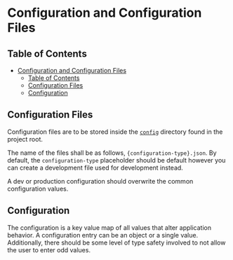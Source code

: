 # Configuration and Configuration Files

## Table of Contents

<!-- TOC -->
* [Configuration and Configuration Files](#configuration-and-configuration-files)
  * [Table of Contents](#table-of-contents)
  * [Configuration Files](#configuration-files)
  * [Configuration](#configuration)
<!-- TOC -->

## Configuration Files

Configuration files are to be stored inside the [`config`](/config) directory found in the project root.

The name of the files shall be as follows, `{configuration-type}.json`. By default, the `configuration-type` placeholder
should be default however you can create a development file used for development instead.

A dev or production configuration should overwrite the common configuration values.

## Configuration

The configuration is a key value map of all values that alter application behavior.
A configuration entry can be an object or a single value. Additionally, there should be some level of type safety
involved to not allow the user to enter odd values.